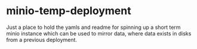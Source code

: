 # minio-temp-deployment
Just a place to hold the yamls and readme for spinning up a short term minio instance which can be used to mirror data, where data exists in disks from a previous deployment.
